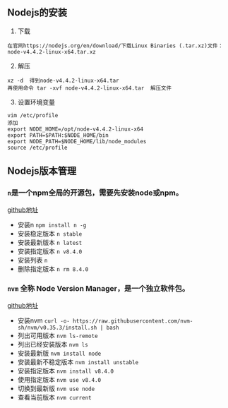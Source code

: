 ## Nodejs的安装

1. 下载
```
在官网https://nodejs.org/en/download/下载Linux Binaries (.tar.xz)文件：node-v4.4.2-linux-x64.tar.xz
```
2. 解压 
```
xz -d  得到node-v4.4.2-linux-x64.tar
再使用命令 tar -xvf node-v4.4.2-linux-x64.tar  解压文件
```
3. 设置环境变量
```
vim /etc/profile
添加
export NODE_HOME=/opt/node-v4.4.2-linux-x64
export PATH=$PATH:$NODE_HOME/bin
export NODE_PATH=$NODE_HOME/lib/node_modules
source /etc/profile

```
## Nodejs版本管理

### `n`是一个npm全局的开源包，需要先安装node或npm。

[github地址](https://github.com/tj/n)
- 安装n
`npm install n -g`
- 安装稳定版本
`n stable`
- 安装最新版本
`n latest`
- 安装指定版本
`n v8.4.0`
- 安装列表
`n`
- 删除指定版本
`n rm 8.4.0`
### `nvm` 全称 Node Version Manager，是一个独立软件包。

[github地址](https://github.com/nvm-sh/nvm)

- 安装nvm
`curl -o- https://raw.githubusercontent.com/nvm-sh/nvm/v0.35.3/install.sh | bash`
- 列出可用版本
`nvm ls-remote`
- 列出已经安装版本
`nvm ls`
- 安装最新版
`nvm install node`
- 安装最新不稳定版本
`nvm install unstable`
- 安装指定版本
`nvm install v8.4.0`
- 使用指定版本
`nvm use v8.4.0`
- 切换到最新版
`nvm use node`
- 查看当前版本
`nvm current`

